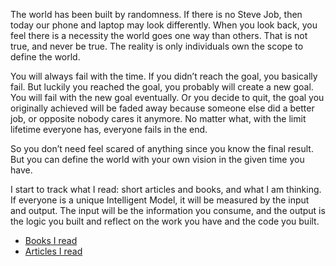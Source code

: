 The world has been built by randomness. If there is no Steve Job, then today our phone and laptop may look differently. When you look back, you feel there is a necessity the world goes one way than others. That is not true, and never be true. The reality is only individuals own the scope to define the world. 

You will always fail with the time. If you didn’t reach the goal, you basically fail. But luckily you reached the goal, you probably will create a new goal. You will fail with the new goal eventually. Or you decide to quit, the goal you originally achieved will be faded away because someone else did a better job, or opposite nobody cares it anymore. No matter what, with the limit lifetime everyone has, everyone fails in the end. 

So you don’t need feel scared of anything since you know the final result. But you can define the world with your own vision in the given time you have.

I start to track what I read: short articles and books, and what I am thinking. If everyone is a unique Intelligent Model, it will be measured by the input and output. The input will be the information you consume, and the output is the logic you built and reflect on the work you have and the code you built.

* [Books I read](Book_2020.md)
* [Articles I read](Articles_2020.md)
